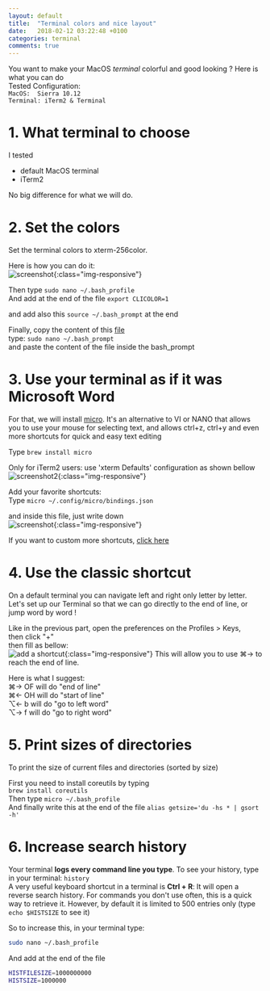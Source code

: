 ```yaml
---
layout: default
title:  "Terminal colors and nice layout"
date:   2018-02-12 03:22:48 +0100
categories: terminal
comments: true
---
```


You want to make your MacOS *terminal* colorful and good looking ? Here is what you can do  
Tested Configuration:  
`MacOS:  Sierra 10.12`  
`Terminal: iTerm2 & Terminal`

# 1.  What terminal to choose

I tested
*  default MacOS terminal
*  iTerm2

No big difference for what we will do.

# 2.  Set the colors

Set the terminal colors to xterm-256color.  

Here is how you can do it:  
![screenshot]( https://ibin.co/3rScPWGjTtfM.png){:class="img-responsive"}


Then type `sudo nano ~/.bash_profile`  
And add at the end of the file
`export CLICOLOR=1`

and add also this `source ~/.bash_prompt` at the end

Finally, copy the content of this [file][gist]  
type: `sudo nano ~/.bash_prompt`  
and paste the content of the file inside the bash_prompt



# 3.  Use your terminal as if it was Microsoft Word

For that, we will install [micro][micro]. It's an alternative to VI or NANO that allows you to use your mouse for selecting text, and allows ctrl+z, ctrl+y and even more shortcuts for quick and easy text editing

Type `brew install micro`

Only for iTerm2 users: use 'xterm Defaults' configuration as shown bellow
![screenshot2]( https://ibin.co/3rSgoi67wTnQ.png){:class="img-responsive"}


Add your favorite shortcuts:  
Type `micro ~/.config/micro/bindings.json`

and inside this file, just write down  
![screenshot]( https://ibin.co/3rSiCZPp3tuf.png){:class="img-responsive"}

If you want to custom more shortcuts, [click here][shortcuts]


# 4. Use the classic shortcut

On a default terminal you can navigate left and right only letter by letter.  
Let's set up our Terminal so that we can go directly to the end of line, or jump word by word !

Like in the previous part, open the preferences on the Profiles > Keys,  
then click "+"  
then fill as bellow:  
![add a shortcut]( https://ibin.co/3rSuB1axn7ii.png){:class="img-responsive"}
This will allow you to use ⌘→ to reach the end of line.  

Here is what I suggest:  
⌘→  OF     will do "end of line"  
⌘←  OH     will do "start of line"  
⌥←  b      will do "go to left word"  
⌥→  f      will do "go to right word"  

# 5. Print sizes of directories

To print the size of current files and directories (sorted by size)

First you need to install coreutils by typing  
`brew install coreutils`  
Then type `micro ~/.bash_profile`   
And finally write this at the end of the file `alias getsize='du -hs * | gsort -h'`  


# 6. Increase search history

Your terminal **logs every command line you type**. To see your history, type in your terminal: `history`  
A very useful keyboard shortcut in a terminal is **Ctrl + R**: It will open a reverse search history. For commands you don't use often, this is a quick way to retrieve it. However, by default it is limited to 500 entries only (type ` echo $HISTSIZE` to see it)

So to increase this, in your terminal type:

``` bash
sudo nano ~/.bash_profile
```

And add at the end of the file
``` bash
HISTFILESIZE=1000000000
HISTSIZE=1000000
```



[micro]: https://github.com/zyedidia/micro
[shortcuts]: https://github.com/zyedidia/micro/blob/master/runtime/help/keybindings.md
[gist]: https://gist.githubusercontent.com/guillim/1a000d46c178e22fa91256ab87570610/raw/febad47295b043b747c81a8b365a018f882b16f1/.bash_prompt
